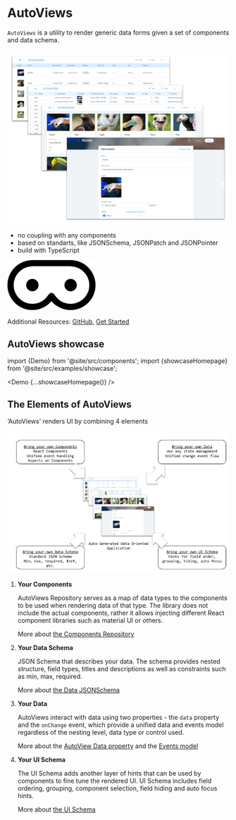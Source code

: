 # AutoViews

`AutoViews` is a utility to render generic data forms given a
set of components and data schema.

![intro 1](../static/auto-views-intro-1.png)

- no coupling with any components
- based on standarts, like JSONSchema, JSONPatch and JSONPointer
- build with TypeScript

![logo](../static/img/logo.svg)

Additional Resources: [GitHub](https://github.com/wix-incubator/autoviews/),
[Get Started](./docs/)

## AutoViews showcase

import {Demo} from '@site/src/components';
import {showcaseHomepage} from '@site/src/examples/showcase';

<Demo {...showcaseHomepage()} />

## The Elements of AutoViews

‘AutoViews’ renders UI by combining 4 elements

![intro 1](../static/auto-views-intro-2.png)

1. **Your Components**

   AutoViews Repository serves as a map of data types to the components to be used when rendering data of that type. The library does not include the actual components, rather it allows injecting different React component libraries such as material UI or others.

   More about [the Components Repository](./docs/entities/components-repo)

2. **Your Data Schema**

   JSON Schema that describes your data.
   The schema provides nested structure, field types, titles and descriptions as well as constraints such as min, max, required.

   More about [the Data JSONSchema](./docs/entities/the-json-schema)

3. **Your Data**

   AutoViews interact with data using two properties - the `data` property and the `onChange` event, which provide a unified data and events model regardless of the nesting level, data type or control used.

   More about the [AutoView Data property](./docs/basic/autoview) and the [Events model](./docs/entities/events)

4. **Your UI Schema**

   The UI Schema adds another layer of hints that can be used by components to fine tune the rendered UI. UI Schema includes field ordering, grouping, component selection, field hiding and auto focus hints.

   More about [the UI Schema](./docs/entities/ui-schema)
